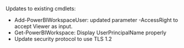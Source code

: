 Updates to existing cmdlets:
- Add-PowerBIWorkspaceUser: updated parameter -AccessRight to accept Viewer as input.
- Get-PowerBIWorkspace: Display UserPrincipalName properly
- Update security protocol to use TLS 1.2